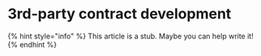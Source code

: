 # 3rd-party contract development

{% hint style="info" %}
This article is a stub. Maybe you can help write it!
{% endhint %}

